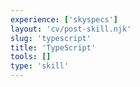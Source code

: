 ```yaml
---
experience: ['skyspecs']
layout: 'cv/post-skill.njk'
slug: 'typescript'
title: 'TypeScript'
tools: []
type: 'skill'
---
```


